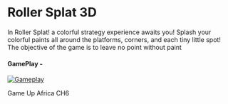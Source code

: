# Roller Splat 3D

In Roller Splat! a colorful strategy experience awaits you! Splash your colorful paints all around the platforms, corners, and each tiny little spot! The objective of the game is to leave no point without paint

#### GamePlay -
[![Gameplay](https://user-images.githubusercontent.com/43764423/196279949-1a09c1dd-fc46-4d78-847c-e354c4d3b9a4.png)](https://drive.google.com/file/d/1Abpe1o_s6rqZ9wIo2bczejmqKgJYOBh9/view?usp=sharing)

 Game Up Africa CH6

